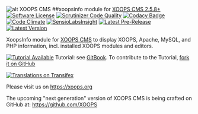 ![alt XOOPS CMS](https://xoops.org/images/logoXoops4GithubRepository.png)
##xoopsinfo module for  [XOOPS CMS 2.5.8+](https://xoops.org)
[![Software License](https://img.shields.io/badge/license-GPL-brightgreen.svg?style=flat)](LICENSE)
[![Scrutinizer Code Quality](https://img.shields.io/scrutinizer/g/XoopsModules25x/xoopsinfo.svg?style=flat)](https://scrutinizer-ci.com/g/XoopsModules25x/xoopsinfo/?branch=master)
[![Codacy Badge](https://api.codacy.com/project/badge/Grade/95b12220e0ac4056b9af52af708379c9)](https://www.codacy.com/app/mambax7/xoopsinfo_2)
[![Code Climate](https://img.shields.io/codeclimate/github/XoopsModules25x/xoopsinfo.svg?style=flat)](https://codeclimate.com/github/XoopsModules25x/xoopsinfo)
[![SensioLabsInsight](https://insight.sensiolabs.com/projects/68207475-07ff-4567-a282-6e2f119077d2/mini.png)](https://insight.sensiolabs.com/projects/68207475-07ff-4567-a282-6e2f119077d2)
[![Latest Pre-Release](https://img.shields.io/github/tag/XoopsModules25x/xoopsinfo.svg?style=flat)](https://github.com/XoopsModules25x/xoopsinfo/tags/)
[![Latest Version](https://img.shields.io/github/release/XoopsModules25x/xoopsinfo.svg?style=flat)](https://github.com/XoopsModules25x/xoopsinfo/releases/)

XoopsInfo module for [XOOPS CMS](https://xoops.org) to display XOOPS, Apache, MySQL, and PHP information, incl. installed XOOPS modules and editors.

[![Tutorial Available](https://xoops.org/images/tutorial-available-blue.svg)](https://www.gitbook.com/book/xoops/xoopsinfo-tutorial/) Tutorial: see [GitBook](https://www.gitbook.com/book/xoops/xoopsinfo-tutorial/).
To contribute to the Tutorial, [fork it on GitHub](https://github.com/XoopsDocs/xoopsinfo-tutorial)

[![Translations on Transifex](https://xoops.org/images/translations-transifex-blue.svg)](https://www.transifex.com/xoops)

Please visit us on https://xoops.org

The upcoming "next generation" version of XOOPS CMS is being crafted on GitHub at: https://github.com/XOOPS

